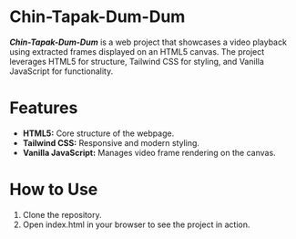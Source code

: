 # Chin-Tapak-Dum-Dum
***Chin-Tapak-Dum-Dum*** is a web project that showcases a video playback using extracted frames displayed on an HTML5 canvas. The project leverages HTML5 for structure, Tailwind CSS for styling, and Vanilla JavaScript for functionality.

# Features
- **HTML5:** Core structure of the webpage.
- **Tailwind CSS:** Responsive and modern styling.
- **Vanilla JavaScript:** Manages video frame rendering on the canvas.
# How to Use
1. Clone the repository.
2. Open index.html in your browser to see the project in action.